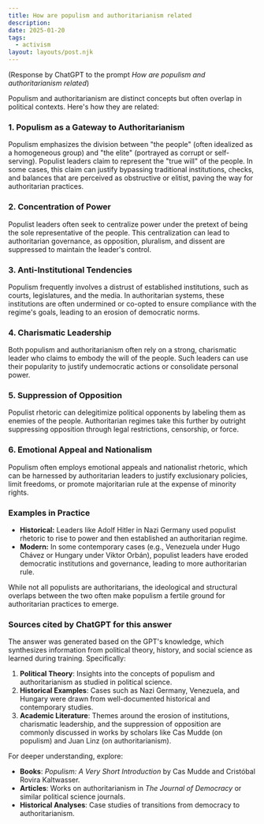 ```yaml
---
title: How are populism and authoritarianism related
description:
date: 2025-01-20
tags:
  - activism
layout: layouts/post.njk
---
```


(Response by ChatGPT to the prompt *How are populism and authoritarianism related*)

Populism and authoritarianism are distinct concepts but often overlap in political contexts. Here's how they are related:

### **1. Populism as a Gateway to Authoritarianism**
Populism emphasizes the division between "the people" (often idealized as a homogeneous group) and "the elite" (portrayed as corrupt or self-serving). Populist leaders claim to represent the "true will" of the people. In some cases, this claim can justify bypassing traditional institutions, checks, and balances that are perceived as obstructive or elitist, paving the way for authoritarian practices.

### **2. Concentration of Power**
Populist leaders often seek to centralize power under the pretext of being the sole representative of the people. This centralization can lead to authoritarian governance, as opposition, pluralism, and dissent are suppressed to maintain the leader's control.

### **3. Anti-Institutional Tendencies**
Populism frequently involves a distrust of established institutions, such as courts, legislatures, and the media. In authoritarian systems, these institutions are often undermined or co-opted to ensure compliance with the regime's goals, leading to an erosion of democratic norms.

### **4. Charismatic Leadership**
Both populism and authoritarianism often rely on a strong, charismatic leader who claims to embody the will of the people. Such leaders can use their popularity to justify undemocratic actions or consolidate personal power.

### **5. Suppression of Opposition**
Populist rhetoric can delegitimize political opponents by labeling them as enemies of the people. Authoritarian regimes take this further by outright suppressing opposition through legal restrictions, censorship, or force.

### **6. Emotional Appeal and Nationalism**
Populism often employs emotional appeals and nationalist rhetoric, which can be harnessed by authoritarian leaders to justify exclusionary policies, limit freedoms, or promote majoritarian rule at the expense of minority rights.

### **Examples in Practice**
- **Historical:** Leaders like Adolf Hitler in Nazi Germany used populist rhetoric to rise to power and then established an authoritarian regime.
- **Modern:** In some contemporary cases (e.g., Venezuela under Hugo Chávez or Hungary under Viktor Orbán), populist leaders have eroded democratic institutions and governance, leading to more authoritarian rule.

While not all populists are authoritarians, the ideological and structural overlaps between the two often make populism a fertile ground for authoritarian practices to emerge.

### Sources cited by ChatGPT for this answer

The answer was generated based on the GPT's knowledge, which synthesizes information from political theory, history, and social science as learned during training. Specifically:

1. **Political Theory**: Insights into the concepts of populism and authoritarianism as studied in political science.
2. **Historical Examples**: Cases such as Nazi Germany, Venezuela, and Hungary were drawn from well-documented historical and contemporary studies.
3. **Academic Literature**: Themes around the erosion of institutions, charismatic leadership, and the suppression of opposition are commonly discussed in works by scholars like Cas Mudde (on populism) and Juan Linz (on authoritarianism).

For deeper understanding, explore:
- **Books**: *Populism: A Very Short Introduction* by Cas Mudde and Cristóbal Rovira Kaltwasser.
- **Articles**: Works on authoritarianism in *The Journal of Democracy* or similar political science journals.
- **Historical Analyses**: Case studies of transitions from democracy to authoritarianism.


